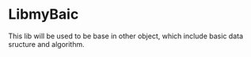 # LibmyBaic
This lib will be used to be base in other object, which include basic data sructure and algorithm.
